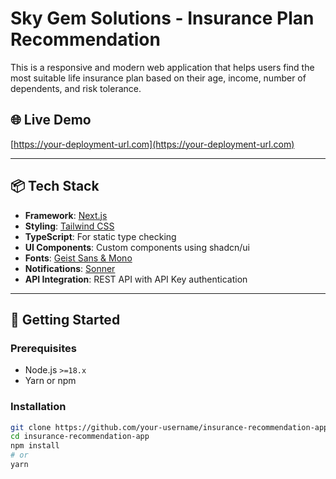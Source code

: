 # Sky Gem Solutions - Insurance Plan Recommendation

This is a responsive and modern web application that helps users find the most suitable life insurance plan based on their age, income, number of dependents, and risk tolerance.

## 🌐 Live Demo

[https://your-deployment-url.com](https://your-deployment-url.com)

---

## 📦 Tech Stack

- **Framework**: [Next.js](https://nextjs.org/)
- **Styling**: [Tailwind CSS](https://tailwindcss.com/)
- **TypeScript**: For static type checking
- **UI Components**: Custom components using shadcn/ui
- **Fonts**: [Geist Sans & Mono](https://vercel.com/fonts/geist)
- **Notifications**: [Sonner](https://sonner.emilkowal.ski/)
- **API Integration**: REST API with API Key authentication

---

## 🚀 Getting Started

### Prerequisites

- Node.js `>=18.x`
- Yarn or npm

### Installation

```bash
git clone https://github.com/your-username/insurance-recommendation-app.git
cd insurance-recommendation-app
npm install
# or
yarn
